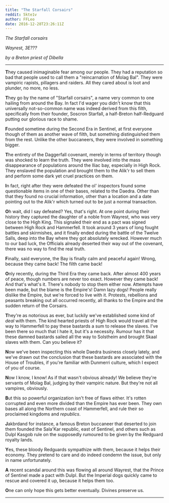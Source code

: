 ```yaml
---
title: "The Starfall Corsairs"
reddit: 5kte1v
author: FFLeo
date: 2016-12-28T23:26:11Z
---
```


*The Starfall corsairs*

*Wayrest, 3E???*

*by a Breton priest of Dibella*

***

**T**hey caused inimaginable fear among our people. They had a reputation so bad that people used to call them a "reincarnation of Molag Bal". They were vampiric rapists, pillagers and raiders. All they cared about is loot and plunder, no more, no less. 

**T**hey go by the name of "Starfall corsairs", a name very common to one hailing from around the Bay. In fact I'd wager you didn't know that this universally not-so-common name was indeed derived from this filth, specifically from their founder, Soscron Starfall, a half-Breton half-Redguard putting our glorious race to shame.

**F**ounded sometime during the Second Era in Sentinel, at first everyone though of them as another wave of filth, but something distinguished them from the rest. Unlike the other buccaneers, they were involved in something bigger. 

**T**he entirety of the Daggerfall covenant, merely in terms of territory though was shocked to learn the truth. They were involved into the mass disappearance of populations around the Iliac bay, especially in High Rock. They enslaved the population and brought them to the Alik'r to sell them and perform some dark yet cruel practices on them. 

**I**n fact, right after they were defeated the ol' inspectors found some questionable items in one of their bases, related to the Daedra. Other than that they found no crucial information, other than a location and a date pointing out to the Alik'r which turned out to be just a normal transaction.

**O**h wait, did I say defeated? Yes, that's right. At one point during their history they captured the daughter of a noble from Wayrest, who was very close to the High King. This signaled their end as a pact was signed between High Rock and Hammerfell. It took around 3 years of long fought battles and skirmishes, and it finally ended during the battle of the Twelve Salls, deep into the Bay where they got absolutely wrecked. However much to our bad luck, the Officials already deserted their way out of the covenant, there was no way to find the real truth.

**F**inally, said everyone, the Bay is finally calm and peaceful again! Wrong, because they came back! The filth came back!

**O**nly recently, during the Third Era they came back. After almost 400 years of peace, though numbers are never too exact. However they came back! And that's what's it. There's nobody to stop them either now. Attempts have been made, but the blame is the Empire's! Damn lazy dogs! People really dislike the Empire, but we're forced to live with it. Protests, rebellions and peasants breaking out all occurred recently, all thanks to the Empire and the sudden return of the Corsairs. 

**T**hey're as notorious as ever, but luckily we've established some kind of *deal* with them. The kind hearted priests of High Rock would travel all the way to Hammerfell to pay these bastards a sum to release the slaves. I've been there so much that I hate it, but it's a necessity. Rumour has it that these damned bastards sailed all the way to Solstheim and brought Skaal slaves with them. Can you believe it?

**N**ow we've been inspecting this whole Daedra business closely lately, and we've drawn out the conclusion that these bastards are associated with the House of Troubles, if you're familiar with Dunmerri culture, which I expect of you of course.

**N**ow I know, I know! As if that wasn't obvious already! We believe they're servants of Molag Bal, judging by their vampiric nature. But they're not all vampires, obviously. 

**B**ut this so powerful organization isn't free of flaws either. It's rotten corrupted and even more divided than the Empire has ever been. They own bases all along the Northern coast of Hammerfell, and rule their so proclaimed kingdoms and *republics*.

**J**akbrdand for instance, a famous Breton buccaneer that deserted to join them founded the Sala'Kar republic, east of Sentinel, and others such as Dulpl Kasgob rule on the supposedly rumoured to be given by the Redguard royalty lands.

**Y**es, these bloody Redguards sympathize with them, because it helps their economy. They pretend to care and do indeed condemn the issue, but only in name unfortunately. 

**A** recent scandal around this was flowing all around Wayrest, that the Prince of Sentinel made a pact with Dulpl. But the Imperial dogs quickly came to rescue and covered it up, because it helps them too.

**O**ne can only hope this gets better eventually. Divines preserve us.

*** 
 
